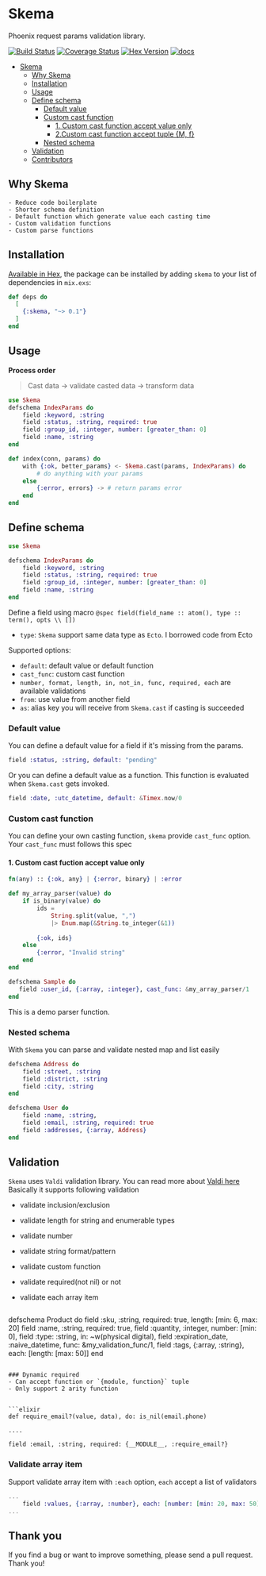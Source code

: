 # Skema

Phoenix request params validation library.

[![Build Status](https://github.com/bluzky/skema/workflows/Elixir%20CI/badge.svg)](https://github.com/bluzky/skema/actions) [![Coverage Status](https://coveralls.io/repos/github/bluzky/skema/badge.svg?branch=main)](https://coveralls.io/github/bluzky/skema?branch=main) [![Hex Version](https://img.shields.io/hexpm/v/skema.svg)](https://hex.pm/packages/skema) [![docs](https://img.shields.io/badge/docs-hexpm-blue.svg)](https://hexdocs.pm/skema/)



- [Skema](#skema)
    - [Why Skema](#why-skema)
    - [Installation](#installation)
    - [Usage](#usage)
    - [Define schema](#define-schema)
        - [Default value](#default-value)
        - [Custom cast function](#custom-cast-function)
            - [1. Custom cast function accept value only](#1-custom-cast-fuction-accept-value-only)
            - [2.Custom cast function accept tuple {M, f}](#3custom-cast-function-accept-tuple-m-f)
        - [Nested schema](#nested-schema)
    - [Validation](#validation)
    - [Contributors](#contributors)


## Why Skema
    - Reduce code boilerplate 
    - Shorter schema definition
    - Default function which generate value each casting time
    - Custom validation functions
    - Custom parse functions
    
## Installation

[Available in Hex](https://hex.pm/skema), the package can be installed
by adding `skema` to your list of dependencies in `mix.exs`:

```elixir
def deps do
  [
    {:skema, "~> 0.1"}
  ]
end
```

## Usage

**Process order**
> Cast data -> validate casted data -> transform data

```elixir
use Skema
defschema IndexParams do
    field :keyword, :string
    field :status, :string, required: true
    field :group_id, :integer, number: [greater_than: 0]
    field :name, :string
end

def index(conn, params) do
    with {:ok, better_params} <- Skema.cast(params, IndexParams) do
        # do anything with your params
    else
        {:error, errors} -> # return params error
    end
end
```


## Define schema

```elixir
use Skema

defschema IndexParams do
    field :keyword, :string
    field :status, :string, required: true
    field :group_id, :integer, number: [greater_than: 0]
    field :name, :string
end
```

Define a field using macro `@spec field(field_name :: atom(), type :: term(), opts \\ [])`

- `type`: `Skema` support same data type as `Ecto`. I borrowed code from Ecto

Supported options:

- `default`: default value or default function
- `cast_func`: custom cast function
- `number, format, length, in, not_in, func, required, each` are available validations
- `from`: use value from another field
- `as`: alias key you will receive from `Skema.cast` if casting is succeeded


### Default value
You can define a default value for a field if it's missing from the params.

```elixir
field :status, :string, default: "pending"
```

Or you can define a default value as a function. This function is evaluated when `Skema.cast` gets invoked.

```elixir
field :date, :utc_datetime, default: &Timex.now/0
```

### Custom cast function
You can define your own casting function, `skema` provide `cast_func` option.
Your `cast_func` must follows this spec 

#### 1. Custom cast fuction accept value only

```elixir
fn(any) :: {:ok, any} | {:error, binary} | :error
```

```elixir
def my_array_parser(value) do
    if is_binary(value) do
        ids = 
            String.split(value, ",")
            |> Enum.map(&String.to_integer(&1))
        
        {:ok, ids}
    else
        {:error, "Invalid string"
    end
end

defschema Sample do
   field :user_id, {:array, :integer}, cast_func: &my_array_parser/1
end

```
This is a demo parser function.


### Nested schema
With `Skema` you can parse and validate nested map and list easily

```elixir
defschema Address do
    field :street, :string
    field :district, :string
    field :city, :string
end

defschema User do
    field :name, :string,
    field :email, :string, required: true
    field :addresses, {:array, Address}
end
```


## Validation

`Skema` uses `Valdi` validation library. You can read more about [Valdi here](https://github.com/bluzky/valdi)
Basically it supports following validation

- validate inclusion/exclusion
- validate length for string and enumerable types
- validate number
- validate string format/pattern
- validate custom function
- validate required(not nil) or not
- validate each array item



  ```elixir
defschema Product do
    field :sku, :string, required: true, length: [min: 6, max: 20]
    field :name, :string, required: true,
    field :quantity, :integer, number: [min: 0],
    field :type: :string, in: ~w(physical digital),
    field :expiration_date, :naive_datetime, func: &my_validation_func/1,
    field :tags, {:array, :string}, each: [length: [max: 50]]
end
  ```

### Dynamic required
- Can accept function or `{module, function}` tuple
- Only support 2 arity function


```elixir
def require_email?(value, data), do: is_nil(email.phone)

....

field :email, :string, required: {__MODULE__, :require_email?}
```

### Validate array item
Support validate array item with `:each` option, `each` accept a list of validators

```elixir
...
    field :values, {:array, :number}, each: [number: [min: 20, max: 50]]
...
```

## Thank you
If you find a bug or want to improve something, please send a pull request. Thank you!
